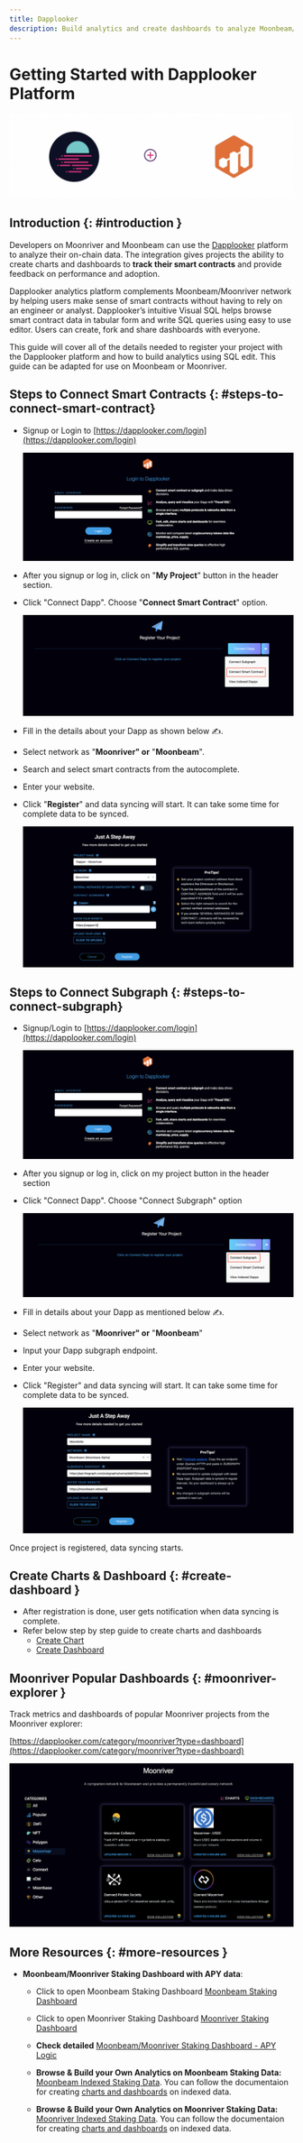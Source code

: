 ```yaml
---
title: Dapplooker
description: Build analytics and create dashboards to analyze Moonbeam/Moonriver on-chain data.
---
```


# Getting Started with Dapplooker Platform

![Dapplooker Banner](/images/builders/integrations/analyze/dapplooker/dapplooker-banner.png)

## Introduction {: #introduction }

Developers on Moonriver and Moonbeam can use the [Dapplooker](https://dapplooker.com/) platform to analyze their on-chain data. The integration gives projects the ability to create charts and dashboards to **track their smart contracts** and provide feedback on performance and adoption.

Dapplooker analytics platform complements Moonbeam/Moonriver network by helping users make sense of smart contracts without having to rely on an engineer or analyst. Dapplooker’s intuitive Visual SQL helps browse smart contract data in tabular form and write SQL queries using easy to use editor. Users can create, fork and share dashboards with everyone.

This guide will cover all of the details needed to register your project with the Dapplooker platform and how to build analytics using SQL edit. This guide can be adapted for use on Moonbeam or Moonriver.

## Steps to Connect Smart Contracts {: #steps-to-connect-smart-contract}

- Signup or Login to [https://dapplooker.com/login](https://dapplooker.com/login)

  ![Login to Dapplooker](/images/builders/integrations/analyze/dapplooker/dapplooker-1.png)

- After you signup or log in, click on "**My Project**" button in the header section.

- Click "Connect Dapp". Choose "**Connect Smart Contract**" option.

  ![Connect dapp](/images/builders/integrations/analyze/dapplooker/dapplooker-2.png)

- Fill in the details about your Dapp as shown below ✍️.
- Select network as "**Moonriver" or** "**Moonbeam**".
- Search and select smart contracts from the autocomplete.
- Enter your website.
- Click "**Register**" and data syncing will start. It can take some time for complete data to be synced.

  ![Register your dapp](/images/builders/integrations/analyze/dapplooker/dapplooker-3.png)

## Steps to Connect Subgraph {: #steps-to-connect-subgraph}

- Signup/Login to [https://dapplooker.com/login](https://dapplooker.com/login)

  ![Login to Dapplooker](/images/builders/integrations/analyze/dapplooker/dapplooker-1.png)

- After you signup or log in, click on my project button in the header section

- Click "Connect Dapp". Choose "Connect Subgraph" option

  ![Connect dapp](/images/builders/integrations/analyze/dapplooker/dapplooker-4.png)

- Fill in details about your Dapp as mentioned below ✍️.
- Select network as "**Moonriver" or** "**Moonbeam**"
- Input your Dapp subgraph endpoint.
- Enter your website.
- Click "Register" and data syncing will start. It can take some time for complete data to be synced.

  ![Register your dapp](/images/builders/integrations/analyze/dapplooker/dapplooker-5.png)

Once project is registered, data syncing starts.

## Create Charts & Dashboard {: #create-dashboard }

- After registration is done, user gets notification when data syncing is complete.
- Refer below step by step guide to create charts and dashboards
  - [Create Chart](https://dapplooker.notion.site/Create-Charts-9cd44e01cb0f472d835e8f2d954e517a)
  - [Create Dashboard](https://dapplooker.notion.site/Create-Dashboard-e2023db32c2342969194134a5fb9780b)

## Moonriver Popular Dashboards {: #moonriver-explorer }

Track metrics and dashboards of popular Moonriver projects from the Moonriver explorer:

[https://dapplooker.com/category/moonriver?type=dashboard](https://dapplooker.com/category/moonriver?type=dashboard)

![Register your dapp](/images/builders/integrations/analyze/dapplooker/dapplooker-6.png)

## More Resources {: #more-resources }

- **Moonbeam/Moonriver Staking Dashboard with APY data**:

  - Click to open Moonbeam Staking Dashboard [Moonbeam Staking Dashboard](https/network.dapplooker.com/moonbeam/collator)

  - Click to open Moonriver Staking Dashboard [Moonriver Staking Dashboard](https/network.dapplooker.com/moonriver/collator)

  - **Check detailed** [Moonbeam/Moonriver Staking Dashboard - APY Logic](https://www.notion.so/Moonbeam-Moonriver-Staking-Dashboard-APY-Logic-3c6a810f5a9f46b89effbe9a2cfc898f)

  - **Browse & Build your Own Analytics on Moonbeam Staking Data:**
    [Moonbeam Indexed Staking Data](https://analytics.dapplooker.com/browse/2/schema/moonbeam). You can follow the documentaion for creating [charts and dashboards](https://dapplooker.notion.site/Features-1454c891aef34dedb4e3067195e02245) on indexed data.

  - **Browse & Build your Own Analytics on Moonriver Staking Data:**
    [Moonriver Indexed Staking Data](https://analytics.dapplooker.com/browse/2/schema/moonriver). You can follow the documentaion for creating [charts and dashboards](https://dapplooker.notion.site/Features-1454c891aef34dedb4e3067195e02245) on indexed data.
